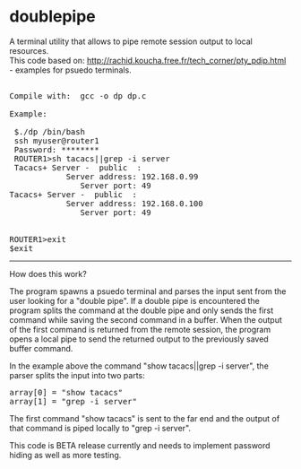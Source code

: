 # doublepipe
A terminal utility that allows to pipe remote session output to local resources.
<br>
This code based on: http://rachid.koucha.free.fr/tech_corner/pty_pdip.html - examples for psuedo terminals.
<br>
<pre>

Compile with:  gcc -o dp dp.c 

Example:

 $./dp /bin/bash
 ssh myuser@router1
 Password: ********
 ROUTER1>sh tacacs||grep -i server
 Tacacs+ Server -  public  :
            Server address: 192.168.0.99
               Server port: 49
Tacacs+ Server -  public  :
            Server address: 192.168.0.100
               Server port: 49

        
ROUTER1>exit
$exit
</pre>
-----------------------------------------------------------------------------------------------------------------------
</p>
How does this work?  

The program spawns a psuedo terminal and parses the input sent from the user looking for a "double pipe".
If a double pipe is encountered the program splits the command at the double pipe and only sends the first 
command while saving the second command in a buffer. 
When the output of the first command is returned from the remote session, the program opens a local pipe to send 
the returned output to the previously saved buffer command. 

In the example above the command "show tacacs||grep -i server", the parser splits the input into two parts:
</p>
<pre>
array[0] = "show tacacs"
array[1] = "grep -i server"
</pre>
<p>
The first command "show tacacs" is sent to the far end and the output of that command is piped locally to "grep -i server".

This code is BETA release currently and needs to implement password hiding as well as more testing.

</p>

